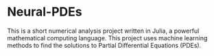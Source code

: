 # Neural-PDEs

This is a short numerical analysis project written in Julia, a powerful mathematical computing language. This project uses machine learning methods to find the solutions to Partial Differential Equations (PDEs).
